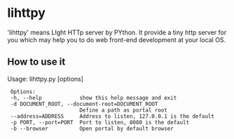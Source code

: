 # lihttpy
'lihttpy' means LIght HTTp server by PYthon.
It provide a tiny http server for you which may help you to do web front-end development at your local OS. 

## How to use it

Usage: lihttpy.py [options]

     Options:
     -h, --help            show this help message and exit
     -d DOCUMENT_ROOT, --document-root=DOCUMENT_ROOT
                           Define a path as portal root
     --address=ADDRESS     Address to listen, 127.0.0.1 is the default
     -p PORT, --port=PORT  Port to listen, 8080 is the default
     -b --browser          Open portal by default browser
